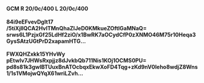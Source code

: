 #### GCM R 20/0c/400 L 20/0c/400
**84i9eEFvevDgIt17**<br/>**/5tiXjllQCA2HvlTMnQhaZlJeD0KMkueZOftlGaMNaQ=**<br/>**srws6L1PzjxGf25LdHf2ziO/x1BwRK7aOCydCfP0zXNMO46M75r10Heqa3GysSAtzUGtPrD2xapamHTG...**<br/><br/>
**FWXQHZxkk15YHvWy**<br/>**pEtwIv7JHWsRxpjjz8dJvkbQb711Nis1KOj1OCMS0PU=**<br/>**pd8s81k3gwIBTUuxBnATOcbqxEkwXoFD4Tqg+zKd9nV0Ieho8wdjZ8Wns1/1s1VMojwQYqX61wriLZvh...**